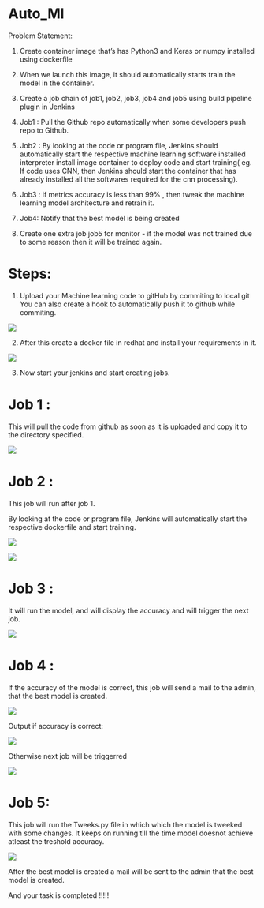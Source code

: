 # Auto_Ml
Problem Statement:

1.	Create container image that’s has Python3 and Keras or numpy  installed  using dockerfile 

2.	When we launch this image, it should automatically starts train the model in the container.

3.	Create a job chain of job1, job2, job3, job4 and job5 using build pipeline plugin in Jenkins 

4.	 Job1 : Pull  the Github repo automatically when some developers push repo to Github.

5.	 Job2 : By looking at the code or program file, Jenkins should automatically start the respective machine learning software installed interpreter install image container to deploy code  and start training( eg. If code uses CNN, then Jenkins should start the container that has already installed all the softwares required for the cnn processing).

7.	Job3 : if metrics accuracy is less than 99%  , then tweak the machine learning model architecture and retrain it.

8.	Job4: Notify that the best model is being created

9.	Create one extra job job5 for monitor - if the model was not trained due to some reason then it will be trained again.

# Steps:

1. Upload your Machine learning code to gitHub by commiting to local git 
You can also create a hook to automatically push it to github while commiting.

![](Images/1.png)

2. After this create a docker file in redhat and install your requirements in it.

![](Images/Dockerfile.png)

3. Now start your jenkins and start creating jobs.

# Job 1 : 
This will pull the code from github as soon as it is uploaded and copy it to the directory specified.

![](Images/Screenshot_442.png)

# Job 2 : 

This job will run after job 1.

By looking at the code or program file, Jenkins will automatically start the respective dockerfile and start training.

![](Images/Screenshot_443.png)


![](Images/Screenshot_444.png)


# Job 3 :

It will run the model, and will display the accuracy and will trigger the next job.

![](Images/j3.png)


# Job 4 :

If the accuracy of the model is correct, this job will send a mail to the admin, that the best model is created.


![](Images/Screenshot_446.png)


Output if accuracy is correct: 

![](Images/Screenshot_440.png)


Otherwise next job will be triggerred

![](Images/j4.png)


# Job 5:

This job will run the Tweeks.py file in which which the model is tweeked with some changes. It keeps on running till the time model doesnot achieve atleast the treshold accuracy.


![](Images/Screenshot_447.png)



After the best model is created a mail will be sent to the admin that the best model is created.



And your task is completed !!!!!
